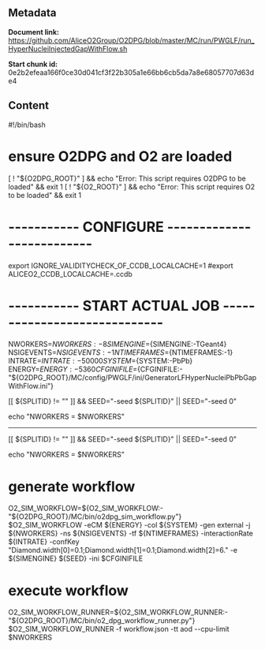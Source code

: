 ## Metadata

**Document link:** https://github.com/AliceO2Group/O2DPG/blob/master/MC/run/PWGLF/run_HyperNucleiInjectedGapWithFlow.sh

**Start chunk id:** 0e2b2efeaa166f0ce30d041cf3f22b305a1e66bb6cb5da7a8e68057707d63de4

## Content

#!/bin/bash

# ensure O2DPG and O2 are loaded
[ ! "${O2DPG_ROOT}" ] && echo "Error: This script requires O2DPG to be loaded" && exit 1
[ ! "${O2_ROOT}" ] && echo "Error: This script requires O2 to be loaded" && exit 1

# ----------- CONFIGURE --------------------------
export IGNORE_VALIDITYCHECK_OF_CCDB_LOCALCACHE=1
#export ALICEO2_CCDB_LOCALCACHE=.ccdb


# ----------- START ACTUAL JOB  -----------------------------

NWORKERS=${NWORKERS:-8}
SIMENGINE=${SIMENGINE:-TGeant4}
NSIGEVENTS=${NSIGEVENTS:-1}
NTIMEFRAMES=${NTIMEFRAMES:-1}
INTRATE=${INTRATE:-50000}
SYSTEM=${SYSTEM:-PbPb}
ENERGY=${ENERGY:-5360}
CFGINIFILE=${CFGINIFILE:-"${O2DPG_ROOT}/MC/config/PWGLF/ini/GeneratorLFHyperNucleiPbPbGapWithFlow.ini"}

[[ ${SPLITID} != "" ]] && SEED="-seed ${SPLITID}" || SEED="-seed 0"

echo "NWORKERS = $NWORKERS"

---

[[ ${SPLITID} != "" ]] && SEED="-seed ${SPLITID}" || SEED="-seed 0"

echo "NWORKERS = $NWORKERS"

# generate workflow
O2_SIM_WORKFLOW=${O2_SIM_WORKFLOW:-"${O2DPG_ROOT}/MC/bin/o2dpg_sim_workflow.py"}
$O2_SIM_WORKFLOW -eCM ${ENERGY} -col ${SYSTEM} -gen external -j ${NWORKERS} -ns ${NSIGEVENTS} -tf ${NTIMEFRAMES} -interactionRate ${INTRATE} -confKey "Diamond.width[0]=0.1;Diamond.width[1]=0.1;Diamond.width[2]=6." -e ${SIMENGINE} ${SEED} -ini $CFGINIFILE

# execute workflow
O2_SIM_WORKFLOW_RUNNER=${O2_SIM_WORKFLOW_RUNNER:-"${O2DPG_ROOT}/MC/bin/o2_dpg_workflow_runner.py"}
$O2_SIM_WORKFLOW_RUNNER -f workflow.json -tt aod --cpu-limit $NWORKERS